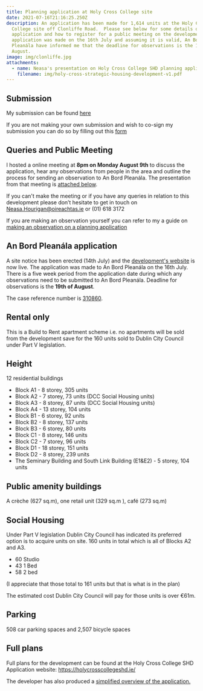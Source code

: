 ```yaml
---
title: Planning application at Holy Cross College site
date: 2021-07-16T21:16:25.250Z
description: An application has been made for 1,614 units at the Holy Cross
  College site off Clonliffe Road.  Please see below for some details on the
  application and how to register for a public meeting on the development.  The
  application was made on the 16th July and assuming it is valid, An Bord
  Pleanála have informed me that the deadline for observations is the 19th
  August.
image: img/clonliffe.jpg
attachments:
  - name: Neasa's presentation on Holy Cross College SHD planning application
    filename: img/holy-cross-strategic-housing-development-v1.pdf
---
```

## Submission

My submission can be found [here](https://neasahourigan.com/docs/Holycross-College-SHD-Submission.pdf)

If you are not making your own submission and wish to co-sign my submission you can do so by filling out this [form](https://forms.office.com/r/FWSRTQyB6c)

## Queries and Public Meeting

I hosted a online meeting at **8pm on Monday August 9th** to discuss the application, hear any observations from people in the area and outline the process for sending an observation to An Bord Pleanála. The presentation from that meeting is [attached below](/img/holy-cross-strategic-housing-development-v1.pdf).

If you can't make the meeting or if you have any queries in relation to this development please don’t hesitate to get in touch on [Neasa.Hourigan@oireachtas.ie](mailto:Neasa.Hourigan@oireachtas.ie?subject=Holy%20Cross%20College%20SHD&body=Dear%20Neasa%2C%0D%0A) or (01) 618 3172

If you are making an observation yourself you can refer to my a guide on [making an observation on a planning application](https://neasahourigan.com/post/planning-observation/)

## An Bord Pleanála application

A site notice has been erected (14th July) and the [development's website](https://holycrosscollegeshd.ie) is now live. The application was made to An Bord Pleanála on the 16th July. There is a five week period from the application date during which any observations need to be submitted to An Bord Pleanála.  Deadline for observations is the **19th of August**.

The case reference number is [310860](https://www.pleanala.ie/en-ie/case/310860).

## Rental only

This is a Build to Rent apartment scheme i.e. no apartments will be sold from the development save for the 160 units sold to Dublin City Council under Part V legislation.

## Height

12 residential buildings

* Block A1 - 8 storey, 305 units
* Block A2 - 7 storey, 73 units (DCC Social Housing units)
* Block A3 - 8 storey, 87 units (DCC Social Housing units)
* Block A4 - 13 storey, 104 units
* Block B1 - 6 storey, 92 units
* Block B2 - 8 storey, 137 units
* Block B3 - 6 storey, 80 units
* Block C1 - 8 storey, 146 units
* Block C2 - 7 storey, 96 units
* Block D1 - 18 storey, 151 units
* Block D2 - 8 storey, 239 units
* The Seminary Building and South Link Building (E1&E2) - 5 storey, 104 units

## Public amenity buildings

A crèche (627 sq.m),  one retail unit (329 sq.m ), café (273 sq.m) 

## Social Housing

Under Part V legislation Dublin City Council has indicated its preferred option is to acquire units on site. 160 units in total which is all of Blocks A2 and A3.

* 60 Studio
* 43 1 Bed
* 58 2 bed

(I appreciate that those total to 161 units but that is what is in the plan)

The estimated cost Dublin City Council will pay for those units is over €61m.

## Parking

508 car parking spaces and 2,507 bicycle spaces

## Full plans

Full plans for the development can be found at the Holy Cross College SHD Application website: <https://holycrosscollegeshd.ie/>

The developer has also produced a [simplified overview of the application.](</docs/Development-Update-May-2021 FINAL.pdf>)

[](https://neasahourigan.com/post/planning-observation/)
